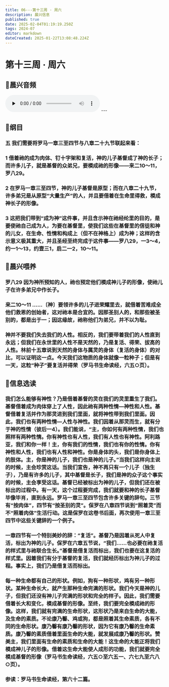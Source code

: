 ```yaml
---
title: 06---第十三周 · 周六
description: 晨兴信息
published: true
date: 2025-02-04T01:19:19.250Z
tags: 2024-07
editor: markdown
dateCreated: 2025-01-22T13:08:48.224Z
---
```


# 第十三周 · 周六

## 🎵晨兴音频
<audio id="audio" controls="" preload="none">
      <source id="mp3" src="/2024-07/week13/week13day6.mp3">
</audio>
---

## 📖纲目

### 五	我们需要将罗马一章三至四节与八章二十九节联起来看：

### 1	借着祂的成为肉体、钉十字架和复活，神的儿子基督成了神的长子；而许多儿子，就是基督的众弟兄，要模成祂的形像——来二10～11，罗八29。

### 2	在罗马一章三至四节，神的儿子基督是原型；而在八章二十九节，许多弟兄是从原型“大量生产”的人，并且要借着在生命里得救，模成神长子的形像。

### 3	这把我们带到“成为神”这件事，并且含示神在祂经纶里的目的，是要使祂自己成为人，为要在基督里，使我们这些在基督里的信徒和神的儿女，在生命、性情和构成上（但不在神格上）成为神；这样的含示意义极其重大，并且圣经至终完成于这件事——罗八29，一3～4，约一1～13，约壹三1，启二一2，10～11。

## 📖晨兴喂养

### 罗八29    因为神所预知的人，祂也预定他们模成神儿子的形像，使祂儿子在许多弟兄中作长子。

### 来二10～11    ……〔神〕要领许多的儿子进荣耀里去，就借着苦难成全他们救恩的创始者，这对祂本是合宜的。因那圣别人的，和那些被圣别的，都是出于一；因这缘故，祂称他们为弟兄，并不以为耻。

### 神并不要我们失去我们的人性。相反的，我们要带着我们的人性直到永远；但我们在永世里的人性不是天然的，乃是复活、得荣、拔高的人性。林前十五章说到天然的身体与属灵的身体（复活的身体）的对比，可以证明这一点。今天我们这物质的身体就像一粒种子；但是有一天，这粒“种子”要复活并得荣（罗马书生命读经，六五○页）。

## 📖信息选读

### 我们怎么能够有神性？乃是借着基督的灵在我们的灵里重生了我们。基督借着成为肉体穿上了人性，因此祂有两种性情—神性和人性。基督借着复活并作为那灵进到我们里面，就将神性带到我们里面。因此，我们也有两种性情—人性与神性。我们因着从那灵而生，就有分于神的性情（彼后一4）。我们能说，“主，你如何有两种性情，我们也照样有两种性情。你有神性也有人性，我们有人性也有神性。阿利路亚，我们和你一样！主，你有我们的性情，我们也有你的性情。你有神性和人性，我们也有人性和神性。你是身体的头，我们是你身体上的肢体。主，你是神的儿子，我们也是神的儿子。”当我们这样向主说的时候，主会珍赏这话。当我们宣告，神不再只有一个儿子（独生子），乃是有许多的儿子，其中基督是长子，我们是神的众子这个事实的时候，主会享受这话。基督已经被标出为神的儿子，但我们还在被标出的过程中。有一天，这个过程要完成，我们就要和神的长子基督毕像毕肖，直到永远。罗马一章三至四节包含许多关键的辞句。三节有“按肉体”，四节有“按圣别的灵”。保罗在八章四节说到“照着灵”而不“照着肉体”生活行动。这是保罗在这卷书后面，再次使用一章三至四节中这些关键辞的一个例子。

### 一章四节有一个特别美妙的辞：“复活”。基督乃是因着从死人中复活，标出为神的儿子。保罗在六章五节说，“我们……也必要在祂复活的样式里与祂联合生长。”基督是借复活而标出，我们也要在这复活的样式里。因着我们有分于基督的复活，我们就经历标出为神儿子的过程。事实上，我们乃是借复活而标出。

### 每一种生命都有自己的形状。例如，狗有一种形状，鸡有另一种形状。某种生命长大，就产生那种生命完满的形状。我们今天是神的儿子，但我们还没有神儿子完满的形状和完全的样子。因此，我们需要借着长大和变化，模成基督的形像。至终，我们要完全模成祂的形像。这样，我们就有完满的生命形状，这形状乃是来自生命的大能，及生命的素质。不论康乃馨、鸡或狗，都是照着其生命素质，各有不同的生命形状。康乃馨有康乃馨的形状，因为它有康乃馨的生命素质。康乃馨的素质借着里面生命的大能，就发展成康乃馨的形状。赞美主，我们里面有生命的素质和生命的大能！这生命的大能正将我们模成神儿子的形像。借着这生命大能使人成形的功能，我们就要完全模成基督的形像（罗马书生命读经，六五○至六五一、六七九至六八○页）。

### 参读：罗马书生命读经，第六十二篇。
<!-- Google tag (gtag.js) -->
<script async src="https://www.googletagmanager.com/gtag/js?id=G-1P8709Z16T"></script>
<script>
  window.dataLayer = window.dataLayer || [];
  function gtag(){dataLayer.push(arguments);}
  gtag('js', new Date());

  gtag('config', 'G-1P8709Z16T');
</script>